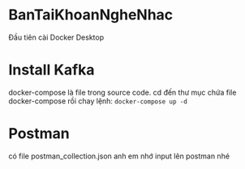 # BanTaiKhoanNgheNhac
Đầu tiên cài Docker Desktop

# Install Kafka
docker-compose là file trong source code. cd đến thư mục chứa file docker-compose rồi chay lệnh:
`docker-compose up -d`

# Postman
có file postman_collection.json anh em nhớ input lên postman nhé